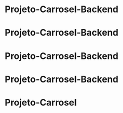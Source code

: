 # Projeto-Carrosel-Backend
# Projeto-Carrosel-Backend
# Projeto-Carrosel-Backend
# Projeto-Carrosel-Backend
# Projeto-Carrosel
